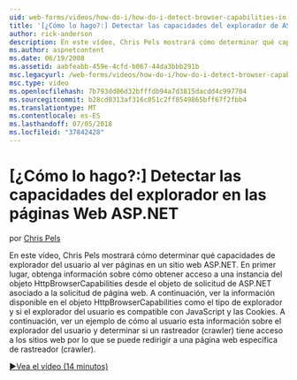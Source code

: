 ```yaml
---
uid: web-forms/videos/how-do-i/how-do-i-detect-browser-capabilities-in-aspnet-web-pages
title: '[¿Cómo lo hago?:] Detectar las capacidades del explorador de ASP.NET Web Pages | Microsoft Docs'
author: rick-anderson
description: En este vídeo, Chris Pels mostrará cómo determinar qué capacidades de explorador del usuario al ver páginas en un sitio web ASP.NET. En primer lugar, obtenga información sobre cómo cuenta...
ms.author: aspnetcontent
ms.date: 06/19/2008
ms.assetid: aabfeabb-459e-4cfd-b067-44da3bbb291b
msc.legacyurl: /web-forms/videos/how-do-i/how-do-i-detect-browser-capabilities-in-aspnet-web-pages
msc.type: video
ms.openlocfilehash: 7b793dd06d32bfffdb94a7d3815dacdd4c997704
ms.sourcegitcommit: b28cd0313af316c051c2ff8549865bff67f2fbb4
ms.translationtype: MT
ms.contentlocale: es-ES
ms.lasthandoff: 07/05/2018
ms.locfileid: "37842428"
---
```

<a name="how-do-i-detect-browser-capabilities-in-aspnet-web-pages"></a>[¿Cómo lo hago?:] Detectar las capacidades del explorador en las páginas Web ASP.NET
====================
por [Chris Pels](https://twitter.com/chrispels)

En este vídeo, Chris Pels mostrará cómo determinar qué capacidades de explorador del usuario al ver páginas en un sitio web ASP.NET. En primer lugar, obtenga información sobre cómo obtener acceso a una instancia del objeto HttpBrowserCapabilities desde el objeto de solicitud de ASP.NET asociado a la solicitud de página web. A continuación, ver la información disponible en el objeto HttpBrowserCapabilities como el tipo de explorador y si el explorador del usuario es compatible con JavaScript y las Cookies. A continuación, ver un ejemplo de cómo al usuario esta información sobre el explorador del usuario y determinar si un rastreador (crawler) tiene acceso a los sitios web por lo que se puede redirigir a una página web específica de rastreador (crawler).

[&#9654;Vea el vídeo (14 minutos)](https://channel9.msdn.com/Blogs/ASP-NET-Site-Videos/how-do-i-detect-browser-capabilities-in-aspnet-web-pages)
